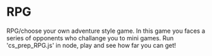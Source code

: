 # RPG

RPG/choose your own adventure style game. In this game you faces a series of opponents who challange you to mini games. Run 'cs_prep_RPG.js' in node, play and see how far you can get!
